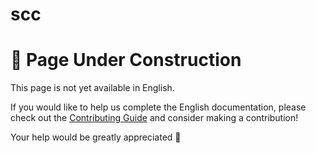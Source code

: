 # scc

# 🚧 Page Under Construction

This page is not yet available in English.

If you would like to help us complete the English documentation, please check out the [Contributing Guide](/en/contribute/) and consider making a contribution!

Your help would be greatly appreciated 💖
